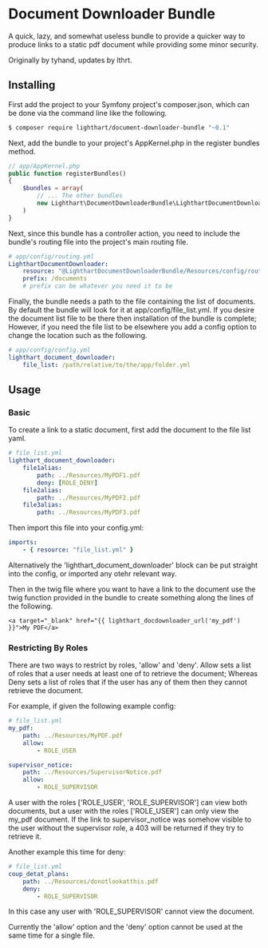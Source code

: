 Document Downloader Bundle
==========================
A quick, lazy, and somewhat useless bundle to provide a quicker way to produce links to a static pdf document while providing some minor security.

Originally by tyhand, updates by lthrt.

Installing
----------
First add the project to your Symfony project's composer.json, which can be done via the command line like the following.
```bash
$ composer require lighthart/document-downloader-bundle "~0.1"
```

Next, add the bundle to your project's AppKernel.php in the register bundles method.
```php
// app/AppKernel.php
public function registerBundles()
{
    $bundles = array(
        // ... The other bundles
        new Lighthart\DocumentDownloaderBundle\LighthartDocumentDownloaderBundle()
    )
} 
```

Next, since this bundle has a controller action, you need to include the bundle's routing file into the project's main routing file.
```yaml
# app/config/routing.yml
LighthartDocumentDownloader:
    resource: "@LighthartDocumentDownloaderBundle/Resources/config/routing.yml"
    prefix: /documents
    # prefix can be whatever you need it to be
```

Finally, the bundle needs a path to the file containing the list of documents.  By default the bundle will look for it at app/config/file_list.yml.  If you desire the document list file to be there then installation of the bundle is complete; However, if you need the file list to be elsewhere you add a config option to change the location such as the following.
```yaml
# app/config/config.yml
lighthart_document_downloader:
    file_list: /path/relative/to/the/app/folder.yml
```

Usage
-----
### Basic
To create a link to a static document, first add the document to the file list yaml.
```yaml
# file_list.yml
lighthart_document_downloader:
    file1alias:
        path: ../Resources/MyPDF1.pdf
        deny: [ROLE_DENY]
    file2alias:
        path: ../Resources/MyPDF2.pdf
    file3alias:
        path: ../Resources/MyPDF3.pdf
```

Then import this file into your config.yml:
```yaml
imports:
    - { resource: "file_list.yml" }
```

Alternatively the 'lighthart_document_downloader' block can be put straight into the config, or imported any otehr relevant way.

Then in the twig file where you want to have a link to the document use the twig function provided in the bundle to create something along the lines of the following.
```twig
<a target="_blank" href="{{ lighthart_docdownloader_url('my_pdf') }}">My PDF</a>
```

### Restricting By Roles
There are two ways to restrict by roles, 'allow' and 'deny'.  Allow sets a list of roles that a user needs at least one of to retrieve the document; Whereas Deny sets a list of roles that if the user has any of them then they cannot retrieve the document.

For example, if given the following example config:
```yaml
# file_list.yml
my_pdf:
    path: ../Resources/MyPDF.pdf
    allow:
        - ROLE_USER

supervisor_notice:
    path: ../Resources/SupervisorNotice.pdf
    allow:
        - ROLE_SUPERVISOR
```
A user with the roles ['ROLE_USER', 'ROLE_SUPERVISOR'] can view both documents, but a user with the roles ['ROLE_USER'] can only view the my_pdf document.  If the link to supervisor_notice was somehow visible to the user without the supervisor role, a 403 will be returned if they try to retrieve it.

Another example this time for deny:
```yaml
# file_list.yml
coup_detat_plans:
    path: ../Resources/donotlookatthis.pdf
    deny:
        - ROLE_SUPERVISOR
```
In this case any user with 'ROLE_SUPERVISOR' cannot view the document.

Currently the 'allow' option and the 'deny' option cannot be used at the same time for a single file.

